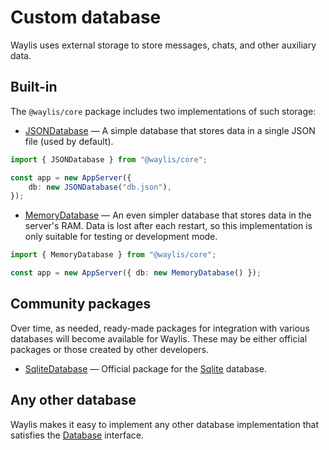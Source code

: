 # Custom database

Waylis uses external storage to store messages, chats, and other auxiliary data.

## Built-in

The `@waylis/core` package includes two implementations of such storage:

-   [JSONDatabase](/api/classes/JSONDatabase) — A simple database that stores data in a single JSON file (used by default).

```ts
import { JSONDatabase } from "@waylis/core";
```

```ts
const app = new AppServer({
    db: new JSONDatabase("db.json"),
});
```

-   [MemoryDatabase](/api/classes/MemoryDatabase) — An even simpler database that stores data in the server's RAM. Data is lost after each restart, so this implementation is only suitable for testing or development mode.

```ts
import { MemoryDatabase } from "@waylis/core";
```

```ts
const app = new AppServer({ db: new MemoryDatabase() });
```

## Community packages

Over time, as needed, ready-made packages for integration with various databases will become available for Waylis. These may be either official packages or those created by other developers.

-   [SqliteDatabase](https://github.com/waylis/sqlite-db) — Official package for the [Sqlite](https://en.wikipedia.org/wiki/SQLite) database.

## Any other database

Waylis makes it easy to implement any other database implementation that satisfies the [Database](/api/interfaces/Database) interface.
